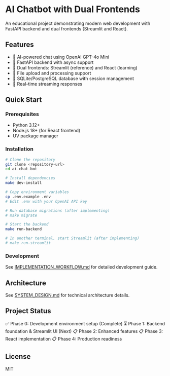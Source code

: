 # AI Chatbot with Dual Frontends

An educational project demonstrating modern web development with FastAPI backend and dual frontends (Streamlit and React).

## Features
- 🤖 AI-powered chat using OpenAI GPT-4o Mini
- 🚀 FastAPI backend with async support
- 🎨 Dual frontends: Streamlit (reference) and React (learning)
- 📁 File upload and processing support
- 💾 SQLite/PostgreSQL database with session management
- 🔄 Real-time streaming responses

## Quick Start

### Prerequisites
- Python 3.12+
- Node.js 18+ (for React frontend)
- UV package manager

### Installation
```bash
# Clone the repository
git clone <repository-url>
cd ai-chat-bot

# Install dependencies
make dev-install

# Copy environment variables
cp .env.example .env
# Edit .env with your OpenAI API key

# Run database migrations (after implementing)
# make migrate

# Start the backend
make run-backend

# In another terminal, start Streamlit (after implementing)
# make run-streamlit
```

### Development
See [IMPLEMENTATION_WORKFLOW.md](docs/IMPLEMENTATION_WORKFLOW.md) for detailed development guide.

## Architecture
See [SYSTEM_DESIGN.md](docs/SYSTEM_DESIGN.md) for technical architecture details.

## Project Status
✅ Phase 0: Development environment setup (Complete)
⏳ Phase 1: Backend foundation & Streamlit UI (Next)
📋 Phase 2: Enhanced features
📋 Phase 3: React implementation
📋 Phase 4: Production readiness

## License
MIT
